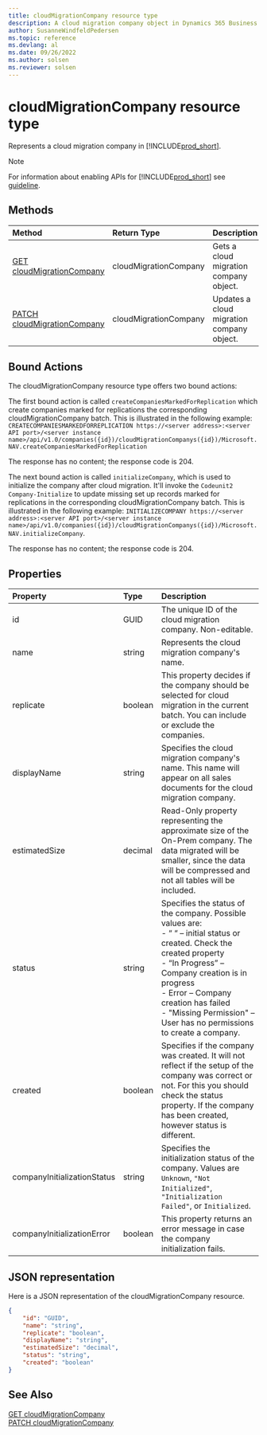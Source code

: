 ```yaml
---
title: cloudMigrationCompany resource type
description: A cloud migration company object in Dynamics 365 Business Central.
author: SusanneWindfeldPedersen
ms.topic: reference
ms.devlang: al
ms.date: 09/26/2022
ms.author: solsen
ms.reviewer: solsen
---
```


# cloudMigrationCompany resource type

<!-- START>DO_NOT_EDIT -->
<!-- IMPORTANT:Do not edit any of the content between here and the END>DO_NOT_EDIT. -->
Represents a cloud migration company in [!INCLUDE[prod_short](../../../includes/prod_short.md)].

> [!NOTE]
> For information about enabling APIs for [!INCLUDE[prod_short](../../../includes/prod_short.md)] see [guideline](../../../api-reference/v2.0/endpoints-apis-for-dynamics.md).

## Methods

| Method | Return Type|Description |
|:--------------------|:-----------|:-------------------------|
|[GET cloudMigrationCompany](../api/dynamics_cloudmigrationcompany_get.md)|cloudMigrationCompany|Gets a cloud migration company object.|
|[PATCH cloudMigrationCompany](../api/dynamics_cloudmigrationcompany_update.md)|cloudMigrationCompany|Updates a cloud migration company object.|

## Bound Actions

The cloudMigrationCompany resource type offers two bound actions:

The first bound action is called `createCompaniesMarkedForReplication` which create companies marked for replications the corresponding cloudMigrationCompany batch.
This is illustrated in the following example:
`CREATECOMPANIESMARKEDFORREPLICATION https://<server address>:<server API port>/<server instance name>/api/v1.0/companies({id})/cloudMigrationCompanys({id})/Microsoft.NAV.createCompaniesMarkedForReplication`

The response has no content; the response code is 204.

The next bound action is called `initializeCompany`, which is used to initialize the company after cloud migration. It'll invoke the `Codeunit2 Company-Initialize` to update missing set up records marked for replications in the corresponding cloudMigrationCompany batch. This is illustrated in the following example: `INITIALIZECOMPANY https://<server address>:<server API port>/<server instance name>/api/v1.0/companies({id})/cloudMigrationCompanys({id})/Microsoft.NAV.initializeCompany`.

The response has no content; the response code is 204.

## Properties

| Property           | Type   |Description     |
|:-------------------|:-------|:---------------|
|id|GUID|The unique ID of the cloud migration company. Non-editable.|
|name|string|Represents the cloud migration company's name.|
|replicate|boolean|This property decides if the company should be selected for cloud migration in the current batch. You can include or exclude the companies.|
|displayName|string|Specifies the cloud migration company's name. This name will appear on all sales documents for the cloud migration company.|
|estimatedSize|decimal|Read-Only property representing the approximate size of the On-Prem company. The data migrated will be smaller, since the data will be compressed and not all tables will be included.|
|status|string|Specifies the status of the company. Possible values are:<br>- “ “ –  initial status or created. Check the created property<br>- “In Progress” – Company creation is in progress <br>- Error – Company creation has failed <br>- "Missing Permission" – User has no permissions to create a company.|
|created|boolean|Specifies if the company was created. It will not reflect if the setup of the company was correct or not. For this you should check the status property. If the company has been created, however status is different.|
|companyInitializationStatus| string | Specifies the initialization status of the company. Values are `Unknown`, `"Not Initialized"`, `"Initialization Failed"`, or `Initialized`.|
|companyInitializationError | boolean | This property returns an error message in case the company initialization fails.|



## JSON representation

Here is a JSON representation of the cloudMigrationCompany resource.


```json
{
    "id": "GUID",
    "name": "string",
    "replicate": "boolean",
    "displayName": "string",
    "estimatedSize": "decimal",
    "status": "string",
    "created": "boolean"
}
```
<!-- IMPORTANT: END>DO_NOT_EDIT -->

## See Also
[GET cloudMigrationCompany](../api/dynamics_cloudmigrationcompany_get.md)  
[PATCH cloudMigrationCompany](../api/dynamics_cloudmigrationcompany_update.md)
